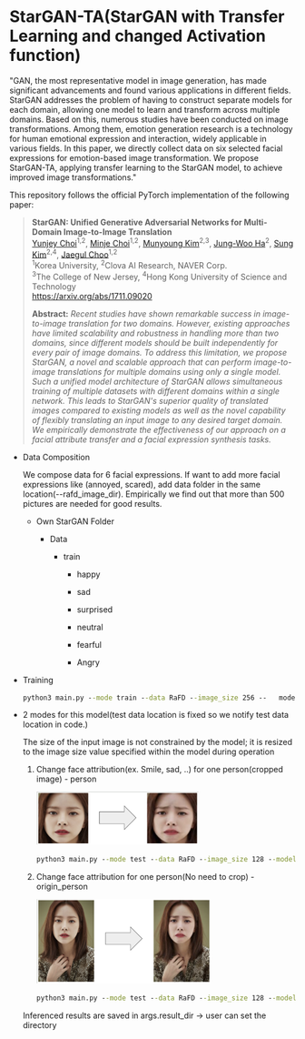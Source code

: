 # StarGAN-TA(StarGAN with Transfer Learning and changed Activation function)

"GAN, the most representative model in image generation, has made significant advancements and found various applications in different fields. StarGAN addresses the problem of having to construct separate models for each domain, allowing one model to learn and transform across multiple domains. Based on this, numerous studies have been conducted on image transformations. Among them, emotion generation research is a technology for human emotional expression and interaction, widely applicable in various fields. In this paper, we directly collect data on six selected facial expressions for emotion-based image transformation. We propose StarGAN-TA, applying transfer learning to the StarGAN model, to achieve improved image transformations."

This repository follows the official PyTorch implementation of the following paper:

> **StarGAN: Unified Generative Adversarial Networks for Multi-Domain Image-to-Image Translation**<br>
> [Yunjey Choi](https://github.com/yunjey)<sup>1,2</sup>, [Minje Choi](https://github.com/mjc92)<sup>1,2</sup>, [Munyoung Kim](https://www.facebook.com/munyoung.kim.1291)<sup>2,3</sup>, [Jung-Woo Ha](https://www.facebook.com/jungwoo.ha.921)<sup>2</sup>, [Sung Kim](https://www.cse.ust.hk/~hunkim/)<sup>2,4</sup>, [Jaegul Choo](https://sites.google.com/site/jaegulchoo/)<sup>1,2</sup>    <br/>
> <sup>1</sup>Korea University, <sup>2</sup>Clova AI Research, NAVER Corp. <br>
> <sup>3</sup>The College of New Jersey, <sup>4</sup>Hong Kong University of Science and Technology <br/>
> https://arxiv.org/abs/1711.09020 <br>
>
> **Abstract:** *Recent studies have shown remarkable success in image-to-image translation for two domains. However, existing approaches have limited scalability and robustness in handling more than two domains, since different models should be built independently for every pair of image domains. To address this limitation, we propose StarGAN, a novel and scalable approach that can perform image-to-image translations for multiple domains using only a single model. Such a unified model architecture of StarGAN allows simultaneous training of multiple datasets with different domains within a single network. This leads to StarGAN's superior quality of translated images compared to existing models as well as the novel capability of flexibly translating an input image to any desired target domain. We empirically demonstrate the effectiveness of our approach on a facial attribute transfer and a facial expression synthesis tasks.*

* Data Composition

  We compose data for 6 facial expressions. If want to add more facial expressions like (annoyed, scared), add data folder in the same location(--rafd_image_dir). Empirically we find out that more than 500 pictures are needed for good results.

  - Own StarGAN Folder

    - Data

      - train

        - happy

        - sad

        - surprised

        - neutral

        - fearful

        - Angry

          

* Training

  ``` cmd
  python3 main.py --mode train --data RaFD --image_size 256 --   model_save_dir='stargan_new_6_leaky/models' --result_dir='stargan_new_6_leaky/result' --rafd_image_dir='stargan_new_6_leaky/data/train' --sample_dir='stargan_new_6_leaky/samples' --sample_label_dir='stargan_new_6_leaky/samples'
  ```

  

* 2 modes for this model(test data location is fixed so we notify test data location in code.)

  The size of the input image is not constrained by the model; it is resized to the image size value specified within the model during operation

  1. Change face attribution(ex. Smile, sad, ..) for one person(cropped image) - person

     <img src="./pics/cropped.png" alt="cropped" style="zoom:33%;" />

     ```cmd
     python3 main.py --mode test --data RaFD --image_size 128 --model_save_dir='stargan_new_6_leaky/models' --result_dir='stargan_new_6_leaky/results' -- sample_dir='stargan_new_6_leaky/samples' --sample_label_dir='stargan_new_6_leaky/data/train' --test_mode person --test_iters 330000
     ```

     

  2. Change face attribution for one person(No need to crop) - origin_person

     <img src="./pics/original.png" alt="cropped" style="zoom:33%;" />

     ```cmd
     python3 main.py --mode test --data RaFD --image_size 128 --model_save_dir='stargan_new_6_leaky/models' --result_dir='stargan_new_6_leaky/results' -- sample_dir='stargan_new_6_leaky/samples' --sample_label_dir='stargan_new_6_leaky/data/train' --test_mode origin_person --test_iters 330000
     ```

     

  Inferenced results are saved in args.result_dir -> user can set the directory

  

  

